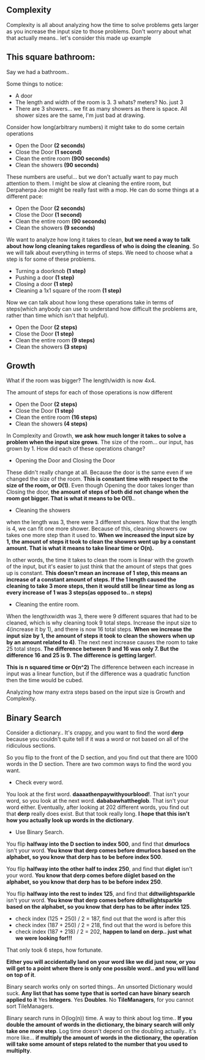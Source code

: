 ## Complexity

Complexity is all about analyzing how the time to solve problems gets
larger as you increase the input size to those problems. Don't worry
about what that actually means.. let's consider this made up example

## This square bathroom:

Say we had a bathroom..

<Insert diagram of bathroom here>

Some things to notice:

 - A door
 - The length and width of the room is 3. 3 whats? meters? No. just 3
 - There are 3 showers... we fit as many showers as there is space. All
   shower sizes are the same, I'm just bad at drawing.

Consider how long(arbitrary numbers) it might take to do some certain
operations

 - Open the Door **(2 seconds)**
 - Close the Door **(1 second)**
 - Clean the entire room **(900 seconds)**
 - Clean the showers **(90 seconds)**

These numbers are useful... but we don't actually want to pay much
attention to them. I might be slow at cleaning the entire room, but
Derpaherpa Joe might be really fast with a mop. He can do some things at
a different pace:

 - Open the Door **(2 seconds)**
 - Close the Door **(1 second)**
 - Clean the entire room **(90 seconds)**
 - Clean the showers **(9 seconds)**

We want to analyze how long it takes to clean, **but we need a way to
talk about how long cleaning takes regardless of who is doing the
cleaning**. So we will talk about everything in terms of steps. We need
to choose what a step is for some of these problems.

 - Turning a doorknob **(1 step)**
 - Pushing a door **(1 step)**
 - Closing a door **(1 step)**
 - Cleaning a 1x1 square of the room **(1 step)**

Now we can talk about how long these operations take in terms of
steps(which anybody can use to understand how difficult the problems
are, rather than time which isn't that helpful).

 - Open the Door **(2 steps)**
 - Close the Door **(1 step)**
 - Clean the entire room **(9 steps)**
 - Clean the showers **(3 steps)**

## Growth

What if the room was bigger? The length/width is now 4x4.

<Insert Other diagram here>

The amount of steps for each of those operations is now different

 - Open the Door **(2 steps)**
 - Close the Door **(1 step)**
 - Clean the entire room **(16 steps)**
 - Clean the showers **(4 steps)**

In Complexity and Growth, **we ask how much longer it takes to solve a
problem when the input size grows**. The size of the room... our input,
has grown by 1. How did each of these operations change?

 - Opening the Door and Closing the Door

These didn't really change at all. Because the door is the same even if
we changed the size of the room. **This is constant time with respect to
the size of the room, or O(1)**. Even though Opening the door takes
longer than Closing the door, **the amount of steps of both did not
change when the room got bigger. That is what it means to be O(1).**.

 - Cleaning the showers

when the length was 3, there were 3 different showers. Now that the
length is 4, we can fit one more shower. Because of this, cleaning showers
 ow takes one more step than it used to. **When we increased the input
size by 1, the amount of steps it took to clean the showers went up by a
constant amount. That is what it means to take linear time or O(n).**

In other words, the time it takes to clean the room is linear with the
growth of the input, but it's easier to just think that the amount of
steps that goes up is constant. **This doesn't mean an increase of 1
step, this means an increase of a constant amount of steps. If the 1
length caused the cleaning to take 3 more steps, then it would still be
linear time as long as every increase of 1 was 3 steps(as opposed to.. n
steps)**

 - Cleaning the entire room.

When the lengthxwidth was 3, there were 9 different squares that had to
be cleaned, which is why cleaning took 9 total steps. Increase the input
size to 4(increase it by 1), and there is now 16 total steps. **When we
increase the input size by 1, the amount of steps it took to clean the
showers when up by an amount related to 4)**. The next next increase
causes the room to take 25 total steps. **The difference between 9 and
16 was only 7. But the difference 16 and 25 is 9. The difference is
getting larger!**.

**This is n squared time or O(n^2)** The difference between each
increase in input was a linear function, but if the difference was a
quadratic function then the time would be cubed.

Analyzing how many extra steps based on the input size is Growth and
Complexity.

## Binary Search

Consider a dictionary.. It's crappy, and you want to find the word **derp**
because you couldn't quite tell if it was a word or not based on all of
the ridiculous sections.

So you flip to the front of the D section, and you find out that there are 1000 words
in the D section. There are two common ways to find the word you want.

- Check every word.

You look at the first word. **daaaathenpaywithyourblood!**. That isn't your word,
so you look at the next word. **dababawhattheglob**. That isn't your word
either. Eventually, after looking at 202 different words, you find out
that **derp** really does exist. But that took really long. **I hope
that this isn't how you actually look up words in the dictionary**.

- Use Binary Search.

You flip **halfway into the D section to index 500**, and find that **dmurlocs**
isn't your word. **You know that derp comes before dmurlocs based on the
alphabet, so you know that derp has to be before index 500**.

You flip **halfway into the other half to index 250**, and find that **diglet**
isn't your word. **You know that derp comes before diiglet based on the
alphabet, so you know that derp has to be before index 250**.

You flip **halfway into the rest to index 125**, and find that
**ddtwilightsparkle** isn't your word. **You know that derp comes before ddtwilightsparkle 
based on the alphabet, so you know that derp has to be after index 125**.

- check index (125 + 250) / 2 = 187, find out that the word is after this
- check index (187 + 250) / 2 = 218, find out that the word is before
  this
- check index (187 + 218) / 2 = 202, **happen to land on derp.. just
  what we were looking for!!!**

That only took 6 steps, how fortunate.

**Either you will accidentally land on your word like we did just now,
or you will get to a point where there is only one possible word.. and
you will land on top of it**.

Binary search works only on sorted things.. An unsorted Dictionary would
suck. **Any list that has some type that is sorted can have binary
search applied to it** Yes **Integers**. Yes **Doubles**. No
**TileManagers**, for you cannot sort TileManagers.

Binary search runs in O(log(n)) time. A way to think about log time..
**If you double the amount of words in the dictionary, the binary search
will only take one more step**. Log time doesn't depend on the doubling
actually.. it's more like... **if multiply the amount of words in the
dictionary, the operation will take some amount of steps related to the
number that you used to multiplty**.

